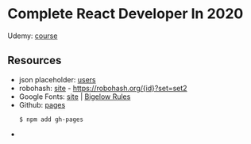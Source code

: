 # Complete React Developer In 2020

Udemy: [course](https://www.udemy.com/course/complete-react-developer-zero-to-mastery/)

## Resources
* json placeholder: [users](https://jsonplaceholder.typicode.com/users)
* robohash: [site](https://robohash.org/) - https://robohash.org/{id}?set=set2
* Google Fonts: [site](https://fonts.google.com/) | [Bigelow Rules](https://fonts.google.com/specimen/Bigelow+Rules?query=bigelow)
* Github: [pages]()
  ```npm
  $ npm add gh-pages
  ```
*